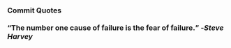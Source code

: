 ### Commit Quotes <br> <br> <q>The number one cause of failure is the fear of failure.</q> -<em>Steve Harvey</em>
